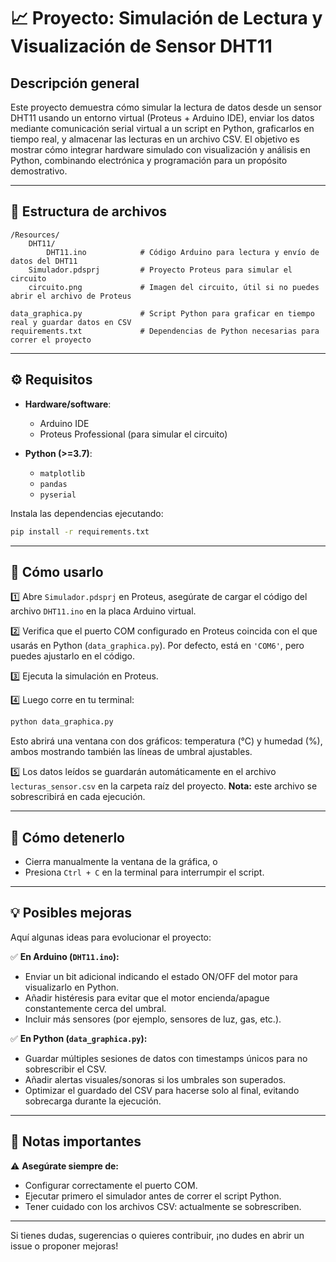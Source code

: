 # 📈 Proyecto: Simulación de Lectura y Visualización de Sensor DHT11

## Descripción general

Este proyecto demuestra cómo simular la lectura de datos desde un sensor DHT11 usando un entorno virtual (Proteus + Arduino IDE), enviar los datos mediante comunicación serial virtual a un script en Python, graficarlos en tiempo real, y almacenar las lecturas en un archivo CSV.
El objetivo es mostrar cómo integrar hardware simulado con visualización y análisis en Python, combinando electrónica y programación para un propósito demostrativo.

---

## 💂 Estructura de archivos

```
/Resources/
    DHT11/
        DHT11.ino            # Código Arduino para lectura y envío de datos del DHT11
    Simulador.pdsprj         # Proyecto Proteus para simular el circuito
    circuito.png             # Imagen del circuito, útil si no puedes abrir el archivo de Proteus

data_graphica.py             # Script Python para graficar en tiempo real y guardar datos en CSV
requirements.txt             # Dependencias de Python necesarias para correr el proyecto
```

---

## ⚙️ Requisitos

* **Hardware/software**:

  * Arduino IDE
  * Proteus Professional (para simular el circuito)

* **Python (>=3.7)**:

  * `matplotlib`
  * `pandas`
  * `pyserial`

Instala las dependencias ejecutando:

```bash
pip install -r requirements.txt
```

---

## 🚀 Cómo usarlo

1️⃣ Abre `Simulador.pdsprj` en Proteus, asegúrate de cargar el código del archivo `DHT11.ino` en la placa Arduino virtual.

2️⃣ Verifica que el puerto COM configurado en Proteus coincida con el que usarás en Python (`data_graphica.py`). Por defecto, está en `'COM6'`, pero puedes ajustarlo en el código.

3️⃣ Ejecuta la simulación en Proteus.

4️⃣ Luego corre en tu terminal:

```bash
python data_graphica.py
```

Esto abrirá una ventana con dos gráficos: temperatura (°C) y humedad (%), ambos mostrando también las líneas de umbral ajustables.

5️⃣ Los datos leídos se guardarán automáticamente en el archivo `lecturas_sensor.csv` en la carpeta raíz del proyecto. **Nota:** este archivo se sobrescribirá en cada ejecución.

---

## 💪 Cómo detenerlo

* Cierra manualmente la ventana de la gráfica, o
* Presiona `Ctrl + C` en la terminal para interrumpir el script.

---

## 💡 Posibles mejoras

Aquí algunas ideas para evolucionar el proyecto:

✅ **En Arduino (`DHT11.ino`):**

* Enviar un bit adicional indicando el estado ON/OFF del motor para visualizarlo en Python.
* Añadir histéresis para evitar que el motor encienda/apague constantemente cerca del umbral.
* Incluir más sensores (por ejemplo, sensores de luz, gas, etc.).

✅ **En Python (`data_graphica.py`):**

* Guardar múltiples sesiones de datos con timestamps únicos para no sobrescribir el CSV.
* Añadir alertas visuales/sonoras si los umbrales son superados.
* Optimizar el guardado del CSV para hacerse solo al final, evitando sobrecarga durante la ejecución.

---

## 📜 Notas importantes

⚠ **Asegúrate siempre de:**

* Configurar correctamente el puerto COM.
* Ejecutar primero el simulador antes de correr el script Python.
* Tener cuidado con los archivos CSV: actualmente se sobrescriben.

---

Si tienes dudas, sugerencias o quieres contribuir, ¡no dudes en abrir un issue o proponer mejoras!
